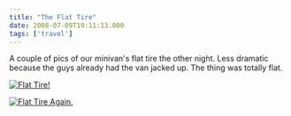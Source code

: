 ```yaml
---
title: "The Flat Tire"
date: 2008-07-09T19:11:13.000
tags: ['travel']
---
```


A couple of pics of our minivan's flat tire the other night. Less dramatic because the guys already had the van jacked up. The thing was totally flat.

[![Flat Tire!](http://farm4.static.flickr.com/3023/2652867809_394dcf5629.jpg)](http://www.flickr.com/photos/chrishubbs/2652867809/ "Flat Tire! by chrishubbs, on Flickr")

[![Flat Tire Again.](http://farm4.static.flickr.com/3282/2653687946_0911d57c49.jpg)](http://www.flickr.com/photos/chrishubbs/2653687946/ "Flat Tire Again. by chrishubbs, on Flickr")
